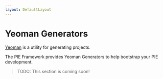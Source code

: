 ```yaml
---
layout: DefaultLayout
---
```


# Yeoman Generators

[Yeoman](http://yeoman.io/) is a utility for generating projects.

The PIE Framework provides Yeoman Generators to help bootstrap your PIE development.

> TODO: This section is coming soon!